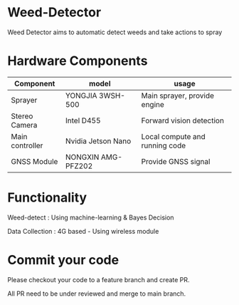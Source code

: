 # Weed-Detector

Weed Detector aims to automatic detect weeds and take actions to spray

  
  

# Hardware Components

  
|Component|model|usage|
|--|--|--|
|Sprayer  |YONGJIA 3WSH-500  |Main sprayer, provide engine|
|Stereo Camera|Intel D455|Forward vision detection|
|Main controller|Nvidia Jetson Nano|Local compute and running code|
|GNSS Module|NONGXIN AMG-PFZ202|Provide GNSS signal|


# Functionality

  

Weed-detect : Using machine-learning & Bayes Decision

  

Data Collection : 4G based - Using wireless module

  

# Commit your code

  

Please checkout your code to a feature branch and create PR.

  

All PR need to be under reviewed and merge to main branch.
